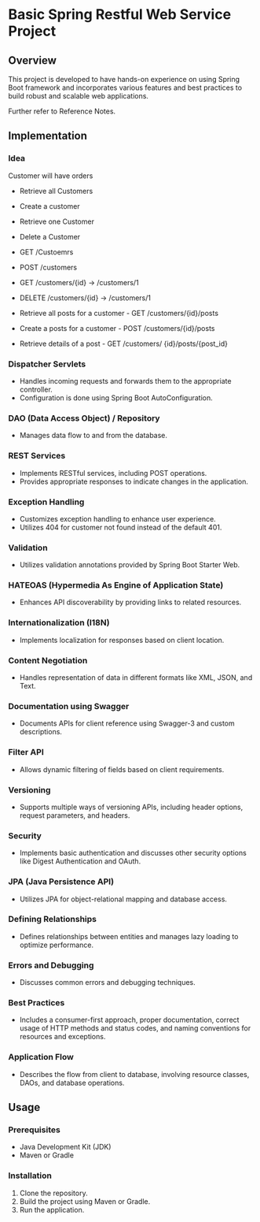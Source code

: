 # Basic Spring Restful Web Service Project

## Overview

This project is developed to have hands-on experience on using Spring Boot framework and incorporates various features and best practices to build robust and scalable web applications.

Further refer to Reference Notes.

## Implementation

### Idea
Customer will have orders

- Retrieve all Customers
- Create a customer
- Retrieve one Customer
- Delete a Customer
- GET /Custoemrs
- POST /customers
- GET /customers/{id} -> /customers/1
- DELETE /customers/{id} -> /customers/1

- Retrieve all posts for a customer - GET /customers/{id}/posts
- Create a posts for a customer - POST /customers/{id}/posts
- Retrieve details of a post - GET /customers/ {id}/posts/{post_id}


### Dispatcher Servlets

- Handles incoming requests and forwards them to the appropriate controller.
- Configuration is done using Spring Boot AutoConfiguration.

### DAO (Data Access Object) / Repository

- Manages data flow to and from the database.

### REST Services

- Implements RESTful services, including POST operations.
- Provides appropriate responses to indicate changes in the application.

### Exception Handling

- Customizes exception handling to enhance user experience.
- Utilizes 404 for customer not found instead of the default 401.

### Validation

- Utilizes validation annotations provided by Spring Boot Starter Web.

### HATEOAS (Hypermedia As Engine of Application State)

- Enhances API discoverability by providing links to related resources.

### Internationalization (I18N)

- Implements localization for responses based on client location.

### Content Negotiation

- Handles representation of data in different formats like XML, JSON, and Text.

### Documentation using Swagger

- Documents APIs for client reference using Swagger-3 and custom descriptions.

### Filter API

- Allows dynamic filtering of fields based on client requirements.

### Versioning

- Supports multiple ways of versioning APIs, including header options, request parameters, and headers.

### Security

- Implements basic authentication and discusses other security options like Digest Authentication and OAuth.

### JPA (Java Persistence API)

- Utilizes JPA for object-relational mapping and database access.

### Defining Relationships

- Defines relationships between entities and manages lazy loading to optimize performance.

### Errors and Debugging

- Discusses common errors and debugging techniques.

### Best Practices

- Includes a consumer-first approach, proper documentation, correct usage of HTTP methods and status codes, and naming conventions for resources and exceptions.

### Application Flow

- Describes the flow from client to database, involving resource classes, DAOs, and database operations.

## Usage

### Prerequisites

- Java Development Kit (JDK)
- Maven or Gradle

### Installation

1. Clone the repository.
2. Build the project using Maven or Gradle.
3. Run the application.

